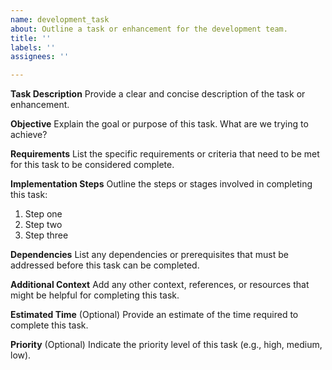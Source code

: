 ```yaml
---
name: development_task
about: Outline a task or enhancement for the development team.
title: ''
labels: ''
assignees: ''

---
```


**Task Description**
Provide a clear and concise description of the task or enhancement.

**Objective**
Explain the goal or purpose of this task. What are we trying to achieve?

**Requirements**
List the specific requirements or criteria that need to be met for this task to be considered complete.

**Implementation Steps**
Outline the steps or stages involved in completing this task:
1. Step one
2. Step two
3. Step three

**Dependencies**
List any dependencies or prerequisites that must be addressed before this task can be completed.

**Additional Context**
Add any other context, references, or resources that might be helpful for completing this task.

**Estimated Time**
(Optional) Provide an estimate of the time required to complete this task.

**Priority**
(Optional) Indicate the priority level of this task (e.g., high, medium, low).
